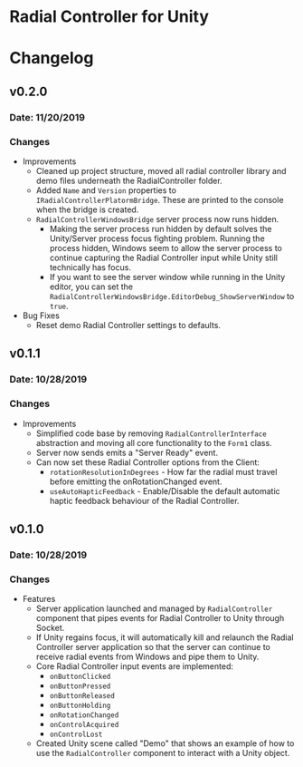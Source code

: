 # Radial Controller for Unity

# Changelog

## v0.2.0

### Date: 11/20/2019

### Changes

- Improvements
    - Cleaned up project structure, moved all radial controller library and demo files underneath the RadialController folder.
    - Added `Name` and `Version` properties to `IRadialControllerPlatormBridge`. These are printed to the console when the bridge is created.
    - `RadialControllerWindowsBridge` server process now runs hidden.
        - Making the server process run hidden by default solves the Unity/Server process focus fighting problem. Running the process hidden, Windows seem to allow the server process to continue capturing the Radial Controller input while Unity still technically has focus.
        - If you want to see the server window while running in the Unity editor, you can set the `RadialControllerWindowsBridge.EditorDebug_ShowServerWindow` to `true`.
- Bug Fixes
    - Reset demo Radial Controller settings to defaults.

## v0.1.1

### Date: 10/28/2019

### Changes

- Improvements
    - Simplified code base by removing `RadialControllerInterface` abstraction and moving all core functionality to the `Form1` class.
    - Server now sends emits a "Server Ready" event.
    - Can now set these Radial Controller options from the Client:
        - `rotationResolutionInDegrees` - How far the radial must travel before emitting the onRotationChanged event.
        - `useAutoHapticFeedback` - Enable/Disable the default automatic haptic feedback behaviour of the Radial Controller.

## v0.1.0

### Date: 10/28/2019

### Changes

- Features
    - Server application launched and managed by `RadialController` component that pipes events for Radial Controller to Unity through Socket.
    - If Unity regains focus, it will automatically kill and relaunch the Radial Controller server application so that the server can continue to receive radial events from Windows and pipe them to Unity.
    - Core Radial Controller input events are implemented:
        - `onButtonClicked`
        - `onButtonPressed`
        - `onButtonReleased`
        - `onButtonHolding`
        - `onRotationChanged`
        - `onControlAcquired`
        - `onControlLost`
    - Created Unity scene called "Demo" that shows an example of how to use the `RadialController` component to interact with a Unity object.